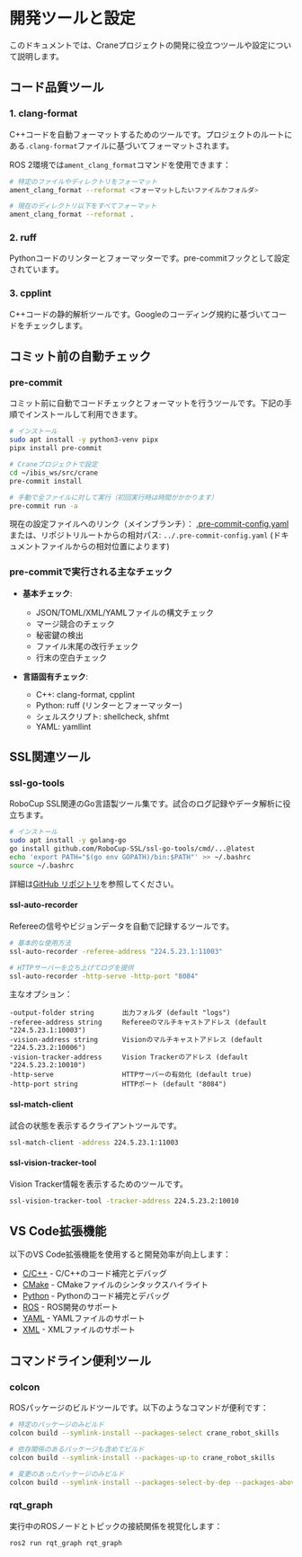 # 開発ツールと設定

このドキュメントでは、Craneプロジェクトの開発に役立つツールや設定について説明します。

## コード品質ツール

### 1. clang-format

C++コードを自動フォーマットするためのツールです。プロジェクトのルートにある`.clang-format`ファイルに基づいてフォーマットされます。

ROS 2環境では`ament_clang_format`コマンドを使用できます：

```bash
# 特定のファイルやディレクトリをフォーマット
ament_clang_format --reformat <フォーマットしたいファイルかフォルダ>

# 現在のディレクトリ以下をすべてフォーマット
ament_clang_format --reformat .
```

### 2. ruff

Pythonコードのリンターとフォーマッターです。pre-commitフックとして設定されています。

### 3. cpplint

C++コードの静的解析ツールです。Googleのコーディング規約に基づいてコードをチェックします。

## コミット前の自動チェック

### pre-commit

コミット前に自動でコードチェックとフォーマットを行うツールです。下記の手順でインストールして利用できます。

```bash
# インストール
sudo apt install -y python3-venv pipx
pipx install pre-commit

# Craneプロジェクトで設定
cd ~/ibis_ws/src/crane
pre-commit install

# 手動で全ファイルに対して実行（初回実行時は時間がかかります）
pre-commit run -a
```

現在の設定ファイルへのリンク（メインブランチ）：
[.pre-commit-config.yaml](https://github.com/ibis-ssl/crane/blob/main/.pre-commit-config.yaml)
または、リポジトリルートからの相対パス: `../.pre-commit-config.yaml` (ドキュメントファイルからの相対位置によります)

### pre-commitで実行される主なチェック

- **基本チェック**:
  - JSON/TOML/XML/YAMLファイルの構文チェック
  - マージ競合のチェック
  - 秘密鍵の検出
  - ファイル末尾の改行チェック
  - 行末の空白チェック

- **言語固有チェック**:
  - C++: clang-format, cpplint
  - Python: ruff (リンターとフォーマッター)
  - シェルスクリプト: shellcheck, shfmt
  - YAML: yamllint

## SSL関連ツール

### ssl-go-tools

RoboCup SSL関連のGo言語製ツール集です。試合のログ記録やデータ解析に役立ちます。

```bash
# インストール
sudo apt install -y golang-go
go install github.com/RoboCup-SSL/ssl-go-tools/cmd/...@latest
echo 'export PATH="$(go env GOPATH)/bin:$PATH"' >> ~/.bashrc
source ~/.bashrc
```

詳細は[GitHub リポジトリ](https://github.com/RoboCup-SSL/ssl-go-tools)を参照してください。

#### ssl-auto-recorder

Refereeの信号やビジョンデータを自動で記録するツールです。

```bash
# 基本的な使用方法
ssl-auto-recorder -referee-address "224.5.23.1:11003"

# HTTPサーバーを立ち上げてログを提供
ssl-auto-recorder -http-serve -http-port "8084"
```

主なオプション：

```text
-output-folder string       出力フォルダ (default "logs")
-referee-address string     Refereeのマルチキャストアドレス (default "224.5.23.1:10003")
-vision-address string      Visionのマルチキャストアドレス (default "224.5.23.2:10006")
-vision-tracker-address     Vision Trackerのアドレス (default "224.5.23.2:10010")
-http-serve                 HTTPサーバーの有効化 (default true)
-http-port string           HTTPポート (default "8084")
```

#### ssl-match-client

試合の状態を表示するクライアントツールです。

```bash
ssl-match-client -address 224.5.23.1:11003
```

#### ssl-vision-tracker-tool

Vision Tracker情報を表示するためのツールです。

```bash
ssl-vision-tracker-tool -tracker-address 224.5.23.2:10010
```

## VS Code拡張機能

以下のVS Code拡張機能を使用すると開発効率が向上します：

- [C/C++](https://marketplace.visualstudio.com/items?itemName=ms-vscode.cpptools) - C/C++のコード補完とデバッグ
- [CMake](https://marketplace.visualstudio.com/items?itemName=twxs.cmake) - CMakeファイルのシンタックスハイライト
- [Python](https://marketplace.visualstudio.com/items?itemName=ms-python.python) - Pythonのコード補完とデバッグ
- [ROS](https://marketplace.visualstudio.com/items?itemName=ms-iot.vscode-ros) - ROS開発のサポート
- [YAML](https://marketplace.visualstudio.com/items?itemName=redhat.vscode-yaml) - YAMLファイルのサポート
- [XML](https://marketplace.visualstudio.com/items?itemName=redhat.vscode-xml) - XMLファイルのサポート

## コマンドライン便利ツール

### colcon

ROSパッケージのビルドツールです。以下のようなコマンドが便利です：

```bash
# 特定のパッケージのみビルド
colcon build --symlink-install --packages-select crane_robot_skills

# 依存関係のあるパッケージも含めてビルド
colcon build --symlink-install --packages-up-to crane_robot_skills

# 変更のあったパッケージのみビルド
colcon build --symlink-install --packages-select-by-dep --packages-above crane_robot_skills
```

### rqt_graph

実行中のROSノードとトピックの接続関係を視覚化します：

```bash
ros2 run rqt_graph rqt_graph
```
